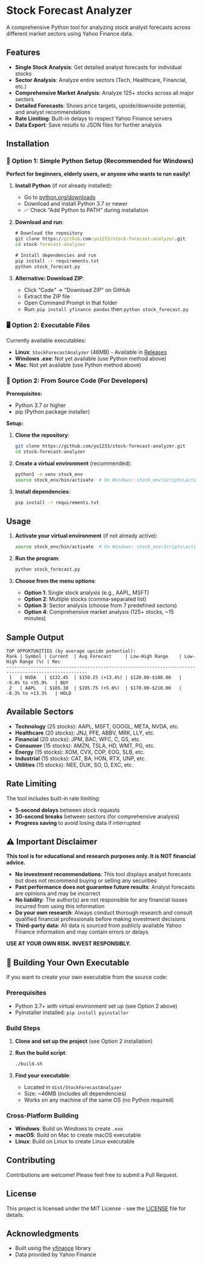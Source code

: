 # Stock Forecast Analyzer

A comprehensive Python tool for analyzing stock analyst forecasts across different market sectors using Yahoo Finance data.

## Features

- **Single Stock Analysis**: Get detailed analyst forecasts for individual stocks
- **Sector Analysis**: Analyze entire sectors (Tech, Healthcare, Financial, etc.)
- **Comprehensive Market Analysis**: Analyze 125+ stocks across all major sectors
- **Detailed Forecasts**: Shows price targets, upside/downside potential, and analyst recommendations
- **Rate Limiting**: Built-in delays to respect Yahoo Finance servers
- **Data Export**: Save results to JSON files for further analysis

## Installation

### 🚀 Option 1: Simple Python Setup (Recommended for Windows)

**Perfect for beginners, elderly users, or anyone who wants to run easily!**

1. **Install Python** (if not already installed):
   - Go to [python.org/downloads](https://www.python.org/downloads/)
   - Download and install Python 3.7 or newer
   - ✅ Check "Add Python to PATH" during installation

2. **Download and run**:
   ```cmd
   # Download the repository
   git clone https://github.com/yo1233/stock-forecast-analyzer.git
   cd stock-forecast-analyzer
   
   # Install dependencies and run
   pip install -r requirements.txt
   python stock_forecast.py
   ```

3. **Alternative: Download ZIP**:
   - Click "Code" → "Download ZIP" on GitHub
   - Extract the ZIP file
   - Open Command Prompt in that folder
   - Run: `pip install yfinance pandas` then `python stock_forecast.py`

### 🖥️ Option 2: Executable Files 

Currently available executables:
- **Linux**: `StockForecastAnalyzer` (46MB) - Available in [Releases](https://github.com/yo1233/stock-forecast-analyzer/releases)
- **Windows .exe**: Not yet available (use Python method above)
- **Mac**: Not yet available (use Python method above)

### 🔧 Option 2: From Source Code (For Developers)

**Prerequisites:**
- Python 3.7 or higher
- pip (Python package installer)

**Setup:**

1. **Clone the repository**:
   ```bash
   git clone https://github.com/yo1233/stock-forecast-analyzer.git
   cd stock-forecast-analyzer
   ```

2. **Create a virtual environment** (recommended):
   ```bash
   python3 -m venv stock_env
   source stock_env/bin/activate  # On Windows: stock_env\Scripts\activate
   ```

3. **Install dependencies**:
   ```bash
   pip install -r requirements.txt
   ```

## Usage

1. **Activate your virtual environment** (if not already active):
   ```bash
   source stock_env/bin/activate  # On Windows: stock_env\Scripts\activate
   ```

2. **Run the program**:
   ```bash
   python stock_forecast.py
   ```

3. **Choose from the menu options**:
   - **Option 1**: Single stock analysis (e.g., AAPL, MSFT)
   - **Option 2**: Multiple stocks (comma-separated list)
   - **Option 3**: Sector analysis (choose from 7 predefined sectors)
   - **Option 4**: Comprehensive market analysis (125+ stocks, ~15 minutes)

## Sample Output

```
TOP OPPORTUNITIES (by average upside potential):
Rank | Symbol | Current  | Avg Forecast     | Low-High Range    | Low-High Range (%) | Rec
----------------------------------------------------------------------------------------------------
 1   | NVDA   | $132.45  | $150.25 (+13.4%) | $120.00-$180.00   | -9.4% to +35.9%   | BUY
 2   | AAPL   | $185.30  | $195.75 (+5.6%)  | $170.00-$210.00   | -8.3% to +13.3%   | HOLD
```

## Available Sectors

- **Technology** (25 stocks): AAPL, MSFT, GOOGL, META, NVDA, etc.
- **Healthcare** (20 stocks): JNJ, PFE, ABBV, MRK, LLY, etc.
- **Financial** (20 stocks): JPM, BAC, WFC, C, GS, etc.
- **Consumer** (15 stocks): AMZN, TSLA, HD, WMT, PG, etc.
- **Energy** (15 stocks): XOM, CVX, COP, EOG, SLB, etc.
- **Industrial** (15 stocks): CAT, BA, HON, RTX, UNP, etc.
- **Utilities** (15 stocks): NEE, DUK, SO, D, EXC, etc.

## Rate Limiting

The tool includes built-in rate limiting:
- **5-second delays** between stock requests
- **30-second breaks** between sectors (for comprehensive analysis)
- **Progress saving** to avoid losing data if interrupted

## ⚠️ Important Disclaimer

**This tool is for educational and research purposes only. It is NOT financial advice.**

- **No investment recommendations**: This tool displays analyst forecasts but does not recommend buying or selling any securities
- **Past performance does not guarantee future results**: Analyst forecasts are opinions and may be incorrect
- **No liability**: The author(s) are not responsible for any financial losses incurred from using this information
- **Do your own research**: Always conduct thorough research and consult qualified financial professionals before making investment decisions
- **Third-party data**: All data is sourced from publicly available Yahoo Finance information and may contain errors or delays

**USE AT YOUR OWN RISK. INVEST RESPONSIBLY.**

## 🔨 Building Your Own Executable

If you want to create your own executable from the source code:

### Prerequisites
- Python 3.7+ with virtual environment set up (see Option 2 above)
- PyInstaller installed: `pip install pyinstaller`

### Build Steps
1. **Clone and set up the project** (see Option 2 installation)

2. **Run the build script**:
   ```bash
   ./build.sh
   ```

3. **Find your executable**:
   - Located in `dist/StockForecastAnalyzer`
   - Size: ~46MB (includes all dependencies)
   - Works on any machine of the same OS (no Python required)

### Cross-Platform Building
- **Windows**: Build on Windows to create `.exe`
- **macOS**: Build on Mac to create macOS executable  
- **Linux**: Build on Linux to create Linux executable

## Contributing

Contributions are welcome! Please feel free to submit a Pull Request.

## License

This project is licensed under the MIT License - see the [LICENSE](LICENSE) file for details.

## Acknowledgments

- Built using the [yfinance](https://github.com/ranaroussi/yfinance) library
- Data provided by Yahoo Finance